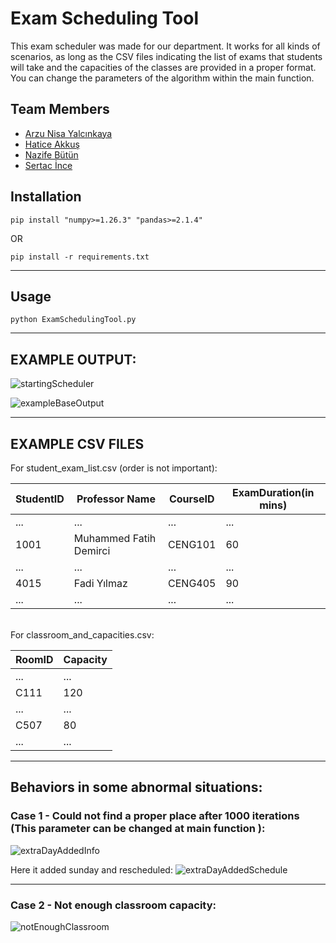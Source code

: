 # Exam Scheduling Tool

This exam scheduler was made for our department. It works for all kinds of scenarios, as long as the CSV files indicating the list of exams that students will take and the capacities of the classes are provided in a proper format. You can change the parameters of the algorithm within the main function.

## Team Members
- <a href="https://github.com/ArzuNisa" target="_blank">Arzu Nisa Yalcınkaya</a>
- <a href="https://github.com/haticeakkus" target="_blank">Hatice Akkuş</a>
- <a href="https://github.com/nazifebutun" target="_blank">Nazife Bütün</a>
- <a href="https://github.com/sertaci" target="_blank">Sertac İnce</a>

## Installation
```
pip install "numpy>=1.26.3" "pandas>=2.1.4"
```
OR
```
pip install -r requirements.txt
```
---
## Usage
```
python ExamSchedulingTool.py
```
---

## EXAMPLE OUTPUT:

![startingScheduler](https://github.com/ArzuNisa/Exam-Scheduling-Tool/assets/111875259/91c09e8c-047c-492b-a77b-d194e66c61cd)

![exampleBaseOutput](https://github.com/ArzuNisa/Exam-Scheduling-Tool/assets/111875259/1607334b-13c2-48ce-8ab3-31d8e04c27f9)

---
## EXAMPLE CSV FILES

For student_exam_list.csv (order is not important):

| StudentID | Professor Name | CourseID | ExamDuration(in mins) |
| ------------- | ------------- | ------------- | ------------- |
| ... | ... | ... | ... |
| 1001 | Muhammed Fatih Demirci | CENG101 | 60 |
| ... | ... | ... | ... |
| 4015 | Fadi Yılmaz | CENG405 | 90 |
| ... | ... | ... | ... |

<br />
For classroom_and_capacities.csv:

| RoomID | Capacity |
| ------------- | ------------- |
| ... | ... |
| C111 | 120 |
| ... | ... |
| C507 | 80 |
| ... | ... |

---
## Behaviors in some abnormal situations:

### Case 1 - Could not find a proper place after 1000 iterations (This parameter can be changed at main function ):
![extraDayAddedInfo](https://github.com/ArzuNisa/Exam-Scheduling-Tool/assets/111875259/87042e7c-145d-46ab-9e8f-08eed08a055f)

Here it added sunday and rescheduled:
![extraDayAddedSchedule](https://github.com/ArzuNisa/Exam-Scheduling-Tool/assets/111875259/330330f2-e26e-4d56-b0fc-6dd1a14b3531)

---
### Case 2 - Not enough classroom capacity:
![notEnoughClassroom](https://github.com/ArzuNisa/Exam-Scheduling-Tool/assets/111875259/029ad191-2c2f-4735-b564-3f4ad1a5edb6)



